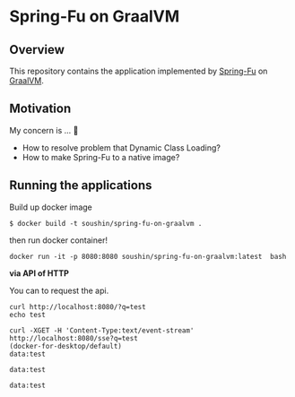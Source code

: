 # Spring-Fu on GraalVM

## Overview

This repository contains the application implemented by [Spring-Fu](https://github.com/spring-projects/spring-fu) on [GraalVM](https://www.graalvm.org/).

## Motivation

My concern is ... 🤔

- How to resolve problem that Dynamic Class Loading?
- How to make Spring-Fu to a native image?

## Running the applications

Build up docker image
```
$ docker build -t soushin/spring-fu-on-graalvm .
```

then run docker container!
```
docker run -it -p 8080:8080 soushin/spring-fu-on-graalvm:latest  bash
```

**via API of HTTP**

You can to request the api.

```
curl http://localhost:8080/?q=test
echo test
```

```
curl -XGET -H 'Content-Type:text/event-stream' http://localhost:8080/sse?q=test                                                                                                 (docker-for-desktop/default)
data:test

data:test

data:test
```



